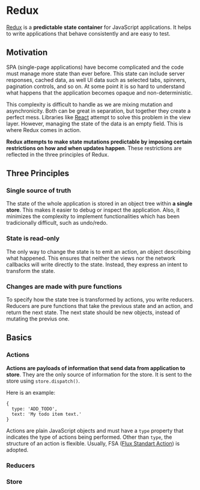 # Redux

[Redux](https://redux.js.org/) is a **predictable state container** for JavaScript applications. It helps to write applications that behave consistently and are easy to test.

## Motivation

SPA (single-page applications) have become complicated and the code must manage more state than ever before. This state can include server responses, cached data, as well UI data such as selected tabs, spinners, pagination controls, and so on. At some point it is so hard to understand what happens that the application becomes opaque and non-deterministic.

This complexity is difficult to handle as we are mixing mutation and asynchronicity. Both can be great in separation, but together they create a perfect mess. Libraries like [React](https://reactjs.org/) attempt to solve this problem in the view layer. However, managing the state of the data is an empty field. This is where Redux comes in action.

**Redux attempts to make state mutations predictable by imposing certain restrictions on how and when updates happen**. These restrictions are reflected in the three principles of Redux.

## Three Principles

### Single source of truth

The state of the whole application is stored in an object tree within **a single store**. This makes it easier to debug or inspect the application. Also, it minimizes the complexity to implement functionalities which has been tradicionally difficult, such as undo/redo.

### State is read-only

The only way to change the state is to emit an action, an object describing what happened. This ensures that neither the views nor the network callbacks will write directly to the state. Instead, they express an intent to transform the state.

### Changes are made with pure functions

To specify how the state tree is transformed by actions, you write reducers. Reducers are pure functions that take the previous state and an action, and return the next state. The next state should be new objects, instead of mutating the previus one.

## Basics

### Actions

**Actions are payloads of information that send data from application to store**. They are the only source of information for the store. It is sent to the store using ```store.dispatch()```. 

Here is an example:

```
{
  type: 'ADD_TODO',
  text: 'My todo item text.'
}
```

Actions are plain JavaScript objects and must have a ```type``` property that indicates the type of actions being performed. Other than ```type```, the structure of an action is flexible. Usually, FSA ([Flux Standart Action](https://github.com/redux-utilities/flux-standard-action)) is adopted.

### Reducers



### Store